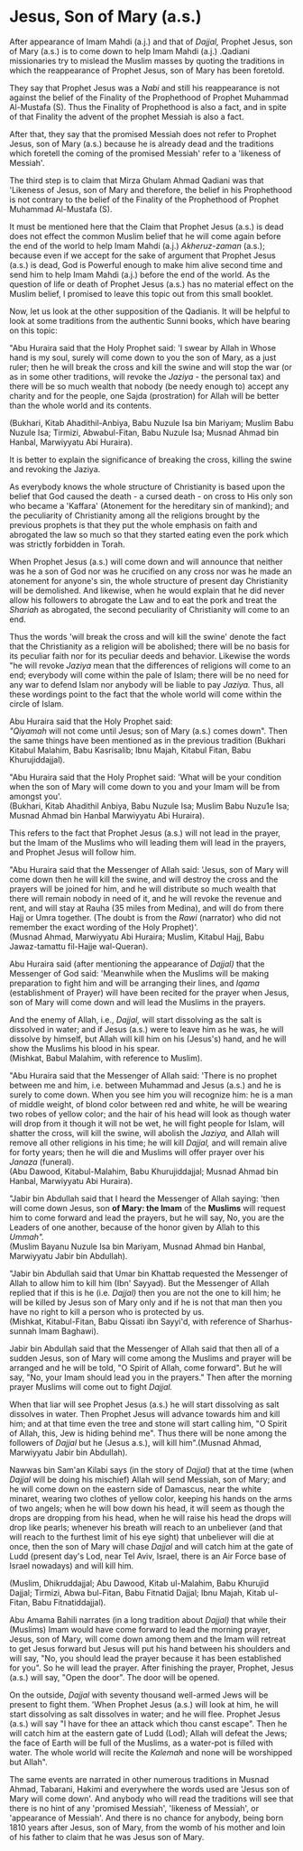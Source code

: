 Jesus, Son of Mary (a.s.)
=========================

After appearance of Imam Mahdi (a.j.) and that of *Dajjal,* Prophet
Jesus, son of Mary (a.s.) is to come down to help Imam Mahdi (a.j.)
.Qadiani missionaries try to mislead the Muslim masses by quoting the
traditions in which the reappearance of Prophet Jesus, son of Mary has
been foretold.

They say that Prophet Jesus was a *Nabi* and still his reappearance is
not against the belief of the Finality of the Prophethood of Prophet
Muhammad Al-Mustafa (S). Thus the Finality of Prophethood is also a
fact, and in spite of that Finality the advent of the prophet Messiah is
also a fact.

After that, they say that the promised Messiah does not refer to Prophet
Jesus, son of Mary (a.s.) because he is already dead and the traditions
which foretell the coming of the promised Messiah' refer to a 'likeness
of Messiah'.

The third step is to claim that Mirza Ghulam Ahmad Qadiani was that
'Likeness of Jesus, son of Mary and therefore, the belief in his
Prophethood is not contrary to the belief of the Finality of the
Prophethood of Prophet Muhammad Al-Mustafa (S).

It must be mentioned here that the Claim that Prophet Jesus (a.s.) is
dead does not effect the common Muslim belief that he will come again
before the end of the world to help Imam Mahdi (a.j.) *Akheruz-zaman*
(a.s.); because even if we accept for the sake of argument that Prophet
Jesus (a.s.) is dead, God is Powerful enough to make him alive second
time and send him to help Imam Mahdi (a.j.) before the end of the world.
As the question of life or death of Prophet Jesus (a.s.) has no material
effect on the Muslim belief, I promised to leave this topic out from
this small booklet.

Now, let us look at the other supposition of the Qadianis. It will be
helpful to look at some traditions from the authentic Sunni books, which
have bearing on this topic:

"Abu Huraira said that the Holy Prophet said: 'I swear by Allah in Whose
hand is my soul, surely will come down to you the son of Mary, as a just
ruler; then he will break the cross and kill the swine and will stop the
war (or as in some other traditions, will revoke the *Jaziya* - the
personal tax) and there will be so much wealth that nobody (be needy
enough to) accept any charity and for the people, one Sajda
(prostration) for Allah will be better than the whole world and its
contents.

(Bukhari, Kitab Ahadithil-Anbiya, Babu Nuzule Isa bin Mariyam; Muslim
Babu Nuzule Isa; Tirmizi, Abwabul-Fitan, Babu Nuzule Isa; Musnad Ahmad
bin Hanbal, Marwiyyatu Abi Huraira).

It is better to explain the significance of breaking the cross, killing
the swine and revoking the Jaziya.

As everybody knows the whole structure of Christianity is based upon the
belief that God caused the death - a cursed death - on cross to His only
son who became a 'Kaffara' (Atonement for the hereditary sin of
mankind); and the peculiarity of Christianity among all the religions
brought by the previous prophets is that they put the whole emphasis on
faith and abrogated the law so much so that they started eating even the
pork which was strictly forbidden in Torah.

When Prophet Jesus (a.s.) will come down and will announce that neither
was he a son of God nor was he crucified on any cross nor was he made an
atonement for anyone's sin, the whole structure of present day
Christianity will be demolished. And likewise, when he would explain
that he did never allow his followers to abrogate the Law and to eat the
pork and treat the *Shariah* as abrogated, the second peculiarity of
Christianity will come to an end.

Thus the words 'will break the cross and will kill the swine' denote the
fact that the Christianity as a religion will be abolished; there will
be no basis for its peculiar faith nor for its peculiar deeds and
behavior. Likewise the words "he will revoke *Jaziya* mean that the
differences of religions will come to an end; everybody will come within
the pale of Islam; there will be no need for any war to defend Islam nor
anybody will be liable to pay *Jaziya.* Thus, all these wordings point
to the fact that the whole world will come within the circle of Islam.

Abu Huraira said that the Holy Prophet said:  
*"Qiyamah* will not come until Jesus; son of Mary (a.s.) comes down".
Then the same things have been mentioned as in the previous tradition
(Bukhari Kitabul Malahim, Babu Kasrisalib; Ibnu Majah, Kitabul Fitan,
Babu Khurujiddajjal).

"Abu Huraira said that the Holy Prophet said: 'What will be your
condition when the son of Mary will come down to you and your Imam will
be from amongst you'.  
 (Bukhari, Kitab Ahadithil Anbiya, Babu Nuzule Isa; Muslim Babu Nuzu1e
Isa; Musnad Ahmad bin Hanbal Marwiyyatu Abi Huraira).

This refers to the fact that Prophet Jesus (a.s.) will not lead in the
prayer, but the Imam of the Muslims who will leading them will lead in
the prayers, and Prophet Jesus will follow him.

"Abu Huraira said that the Messenger of Allah said: 'Jesus, son of Mary
will come down then he will kill the swine, and will destroy the cross
and the prayers will be joined for him, and he will distribute so much
wealth that there will remain nobody in need of it, and he will revoke
the revenue and rent, and will stay at Rauha (35 miles from Medina), and
will do from there Hajj or Umra together. (The doubt is from the *Rawi*
(narrator) who did not remember the exact wording of the Holy
Prophet)'.  
 (Musnad Ahmad, Marwiyyatu Abi Huraira; Muslim, Kitabul Hajj, Babu
Jawaz-tamattu fil-Hajje wal-Queran).

Abu Huraira said (after mentioning the appearance of *Dajjal)* that the
Messenger of God said: 'Meanwhile when the Muslims will be making
preparation to fight him and will be arranging their lines, and *Iqama*
(establishment of Prayer) will have been recited for the prayer when
Jesus, son of Mary will come down and will lead the Muslims in the
prayers.

And the enemy of Allah, i.e., *Dajjal,* will start dissolving as the
salt is dissolved in water; and if Jesus (a.s.) were to leave him as he
was, he will dissolve by himself, but Allah will kill him on his
(Jesus's) hand, and he will show the Muslims his blood in his spear.  
 (Mishkat, Babul Malahim, with reference to Muslim).

"Abu Huraira said that the Messenger of Allah said: 'There is no prophet
between me and him, i.e. between Muhammad and Jesus (a.s.) and he is
surely to come down. When you see him you will recognize him: he is a
man of middle weight, of blond color between red and white, he will be
wearing two robes of yellow color; and the hair of his head will look as
though water will drop from it though it will not be wet, he will fight
people for Islam, will shatter the cross, will kill the swine, will
abolish the *Jaziya,* and Allah will remove all other religions in his
time; he will kill *Dajjal,* and will remain alive for forty years; then
he will die and Muslims will offer prayer over his *Janaza* (funeral).  
 (Abu Dawood, Kitabul-Malahim, Babu Khurujiddajjal; Musnad Ahmad bin
Hanbal, Marwiyyatu Abi Huraira).

"Jabir bin Abdullah said that I heard the Messenger of Allah saying:
'then will come down Jesus, son **of Mary: the Imam** of the **Muslims**
will request him to come forward and lead the prayers, but he will say,
No, you are the Leaders of one another, because of the honor given by
Allah to this *Ummah".*  
 (Muslim Bayanu Nuzule Isa bin Mariyam, Musnad Ahmad bin Hanbal,
Marwiyyatu Jabir bin Abdullah).

"Jabir bin Abdullah said that Umar bin Khattab requested the Messenger
of Allah to allow him to kill him (Ibn' Sayyad). But the Messenger of
Allah replied that if this is he (i.e. *Dajjal)* then you are not the
one to kill him; he will be killed by Jesus son of Mary only and if he
is not that man then you have no right to kill a person who is protected
by us.  
 (Mishkat, Kitabul-Fitan, Babu Qissati ibn Sayyi'd, with reference of
Sharhus-sunnah Imam Baghawi).

Jabir bin Abdullah said that the Messenger of Allah said that then all
of a sudden Jesus, son of Mary will come among the Muslims and prayer
will be arranged and he will be told, "O Spirit of Allah, come forward".
But he will say, "No, your Imam should lead you in the prayers." Then
after the morning prayer Muslims will come out to fight *Dajjal.*

When that liar will see Prophet Jesus (a.s.) he will start dissolving as
salt dissolves in water. Then Prophet Jesus will advance towards him and
kill him; and at that time even the tree and stone will start calling
him, "O Spirit of Allah, this, Jew is hiding behind me". Thus there will
be none among the followers of *Dajjal* but he (Jesus a.s.), will kill
him".(Musnad Ahmad, Marwiyyatu Jabir bin Abdullah).

Nawwas bin Sam'an Kilabi says (in the story of *Dajjal)* that at the
time (when *Dajjal* will be doing his mischief) Allah will send Messiah,
son of Mary; and he will come down on the eastern side of Damascus, near
the white minaret, wearing two clothes of yellow color, keeping his
hands on the arms of two angels; when he will bow down his head, it will
seem as though the drops are dropping from his head, when he will raise
his head the drops will drop like pearls; whenever his breath will reach
to an unbeliever (and that will reach to the furthest limit of his eye
sight) that unbeliever will die at once, then the son of Mary will chase
*Dajjal* and will catch him at the gate of Ludd (present day's Lod, near
Tel Aviv, Israel, there is an Air Force base of Israel nowadays) and
will kill him.

(Muslim, Dhikruddajjal; Abu Dawood, Kitab ul-Malahim, Babu Khurujid
Dajjal; Tirmizi, Abwa bul-Fitan, Babu Fitnatid Dajjal; Ibnu Majah, Kitab
ul-Fitan, Babu Fitnatiddajjal).

Abu Amama Bahili narrates (in a long tradition about *Dajjal)* that
while their (Muslims) Imam would have come forward to lead the morning
prayer, Jesus, son of Mary, will come down among them and the Imam will
retreat to get Jesus forward but Jesus will put his hand between his
shoulders and will say, "No, you should lead the prayer because it has
been established for you". So he will lead the prayer. After finishing
the prayer, Prophet, Jesus (a.s.) will say, "Open the door". The door
will be opened.

On the outside, *Dajjal* with seventy thousand well-armed Jews will be
present to fight them. 'When Prophet Jesus (a.s.) will look at him, he
will start dissolving as salt dissolves in water; and he will flee.
Prophet Jesus (a.s.) will say "I have for thee an attack which thou
canst escape". Then he will catch him at the eastern gate of Ludd (Lod);
Allah will defeat the Jews; the face of Earth will be full of the
Muslims, as a water-pot is filled with water. The whole world will
recite the *Kalemah* and none will be worshipped but Allah".

The same events are narrated in other numerous traditions in Musnad
Ahmad, Tabarani, Hakimi and everywhere the words used are 'Jesus son of
Mary will come down'. And anybody who will read the traditions will see
that there is no hint of any 'promised Messiah', 'likeness of Messiah',
or 'appearance of Messiah'. And there is no chance for anybody, being
born 1810 years after Jesus, son of Mary, from the womb of his mother
and loin of his father to claim that he was Jesus son of Mary.



